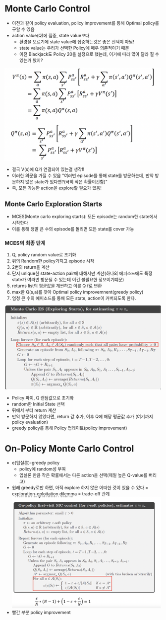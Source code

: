 # Monte Carlo Control
- 이전과 같이 policy evaluation, policy improvement를 통해 Optimal policy를 구할 수 있음
- action value(Q)에 집중, state value보다
    - 환경을 모르기에 state value에 집중하는것은 좋은 선택이 아님!
    - state value는 우리가 선택한 Policy에 매우 의존적이기 때문
    - 이전 Blackjack도 Policy 20을 설정으로 했는데, 이거에 따라 많이 달라 질 수 있는거 봤지?

![](./img/29.png)
- 결국 V(s)에 Q가 연결되어 있는걸 생각!!
- 이러한 의문을 가질 수 있음 "여러번 episode를 통해 state를 방문하는데, 만약 방문하지 않은 state가 있다면?(극히 작은 확률이긴함)"
- 즉, 모든 가능한 action을 explore할 필요가 있음!

## Monte Carlo Exploration Starts
- MCES(Monte carlo exploring starts): 모든 episode는 random한 state에서 시작한다
- 이를 통해 정말 큰 수의 episode를 돌리면 모든 state를 cover 가능
### MCES의 최종 단계
1. Q, policy random value로 초기화
2. 위의 Random한 policy가지고 episode 시작
3. 2번의 return을 계산
4. 단지 unique한 state-action pair에 대해서만 계산(하나의 에피소드에도 특정 state가 여러번 방문될 수 있는데 이건 불필요한 정보이기떄문)
5. returns list의 평균값을 계싼하고 이를 Q f로 변환
6. max한 Q(s,a)를 찾아 Optimal policy improvemnent(greedy policy)
7. 엄청 큰 수의 에피소드를 통해 모든 state, action이 커버되도록 한다.

![](./img/30.png)
- Policy 파이, Q 랜덤값으로 초기화
- random한 Initial State 선택
- 뒤에서 부터 return 계산
- 만약 방문하지 않았다면, return 값 추가, 이후 Q에 해당 평균값 추가 (여기까지 policy evaluation)
- greedy policy를 통해  Policy 업데이트(policy improvement)

# On-Policy Monte Carlo Control
- e(입실론)-greedy policy
    - policy에 random성 부여
    - 입실론 만큼 작은 확률에서는 다른 action을 선택(제일 높은 Q-value를 버리고)
- 원래 greedy로만 하면, 아직 explore 하지 않은 어떠한 것이 있을 수 있다 = exploration-eploitation dilemma = trade-off 관계
![](./img/31.png)
- 빨간 부분 policy improvement